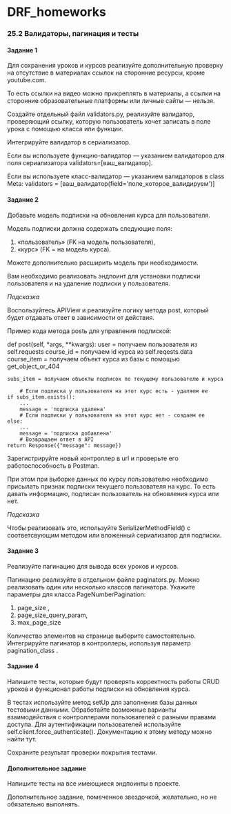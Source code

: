 # DRF_homeworks
### 25.2 Валидаторы, пагинация и тесты

#### Задание 1

Для сохранения уроков и курсов реализуйте дополнительную проверку на отсутствие в материалах ссылок на сторонние ресурсы, кроме youtube.com.

То есть ссылки на видео можно прикреплять в материалы, а ссылки на сторонние образовательные платформы или личные сайты — нельзя.

Создайте отдельный файл validators.py, реализуйте валидатор, проверяющий ссылку, которую пользователь хочет записать в поле урока с помощью класса или функции.

Интегрируйте валидатор в сериализатор.

Если вы используете функцию-валидатор — указанием валидаторов для поля сериализатора 
validators=[ваш_валидатор].

Если вы используете класс-валидатор — указанием валидаторов в 
class Meta:
validators = [ваш_валидатор(field='поле_которое_валидируем')]

#### Задание 2

Добавьте модель подписки на обновления курса для пользователя.

Модель подписки должна содержать следующие поля: 
1. «пользователь» (FK  на модель пользователя), 
2. «курс» (FK =  на модель курса). 

Можете дополнительно расширить модель при необходимости.

Вам необходимо реализовать эндпоинт для установки подписки пользователя и на удаление подписки у пользователя.

_Подсказка_

Воспользуйтесь APIView и реализуйте логику метода post, который будет отдавать ответ в зависимости от действия.

Пример кода метода postь для управления подпиской:

def post(self, *args, **kwargs):
    user = получаем пользователя из self.requests
    course_id = получаем id курса из self.reqests.data
    course_item = получаем объект курса из базы с помощью get_object_or_404

    subs_item = получаем объекты подписок по текущему пользователю и курса

		# Если подписка у пользователя на этот курс есть - удаляем ее
    if subs_item.exists():
        ...
        message = 'подписка удалена'
		# Если подписки у пользователя на этот курс нет - создаем ее
    else:
        ...
        message = 'подписка добавлена'
		# Возвращаем ответ в API
    return Response({"message": message})

Зарегистрируйте новый контроллер в url  и проверьте его работоспособность в Postman.

При этом при выборке данных по курсу пользователю необходимо присылать признак подписки текущего пользователя на курс. 
То есть давать информацию, подписан пользователь на обновления курса или нет.

_Подсказка_ 

Чтобы реализовать это, используйте SerializerMethodField() с соответсвующим методом или вложенный сериализатор для подписки.

#### Задание 3

Реализуйте пагинацию для вывода всех уроков и курсов.

Пагинацию реализуйте в отдельном файле paginators.py. 
Можно реализовать один или несколько классов пагинатора. Укажите параметры  для класса PageNumberPagination: 
1. page_size , 
2. page_size_query_param, 
3. max_page_size

Количество элементов на странице выберите самостоятельно. Интегрируйте пагинатор в контроллеры, используя параметр 
pagination_class
.

#### Задание 4

Напишите тесты, которые будут проверять корректность работы CRUD уроков и функционал работы подписки на обновления курса.

В тестах используйте метод setUp для заполнения базы данных тестовыми данными. Обработайте возможные варианты взаимодействия с контроллерами пользователей с разными правами доступа. Для аутентификации пользователей используйте 
self.client.force_authenticate(). Документацию к этому методу можно найти тут.

Сохраните результат проверки покрытия тестами.

#### Дополнительное задание

Напишите тесты на все имеющиеся эндпоинты в проекте.

Дополнительное задание, помеченное звездочкой, желательно, но не обязательно выполнять.

